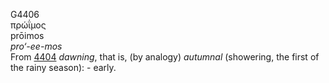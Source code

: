 <body>
  <p>G4406<br>  πρώΐμος  <br> prōimos  <br><i>pro‘-ee-mos </i><br>From <a href="g4404.htm">4404</a>  <i>dawning</i>, that is, (by analogy) <i>autumnal</i> (showering, the first of the rainy season): - early.<br></p>
 </body>